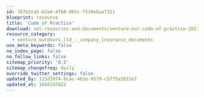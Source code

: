 ```yaml
---
id: 787b2ca5-b2a4-4f68-965c-f510e6aa7321
blueprint: resource
title: 'Code of Practice'
download: vol-resources-and-documents/venture-out-code-of-practice-2021.pdf
resource_category:
  - venture_outdoors_ltd_-_company_insurance_documents
use_meta_keywords: false
no_index_page: false
no_follow_links: false
sitemap_priority: '0.5'
sitemap_changefreq: daily
override_twitter_settings: false
updated_by: 115d3974-8cac-461e-9579-c5775a2031e7
updated_at: 1666197422
---
```

